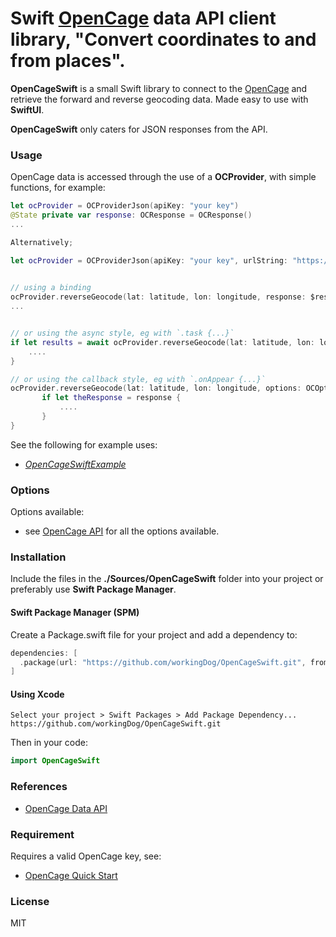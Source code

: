 # Swift [OpenCage](https://opencagedata.com/) data API client library, "Convert coordinates to and from places".

**OpenCageSwift** is a small Swift library to connect to the [OpenCage](https://opencagedata.com/) and retrieve the forward and reverse geocoding data. Made easy to use with **SwiftUI**. 

**OpenCageSwift** only caters for JSON responses from the API.
   
                                                                        
                                                                        
### Usage

OpenCage data is accessed through the use of a **OCProvider**, with simple functions, for example:

```swift
let ocProvider = OCProviderJson(apiKey: "your key")
@State private var response: OCResponse = OCResponse()
...

Alternatively;

let ocProvider = OCProviderJson(apiKey: "your key", urlString: "https://api.opencagedata.com/geocode/v1")
                                                                        

// using a binding
ocProvider.reverseGeocode(lat: latitude, lon: longitude, response: $response, options: OCOptions())
...


// or using the async style, eg with `.task {...}`
if let results = await ocProvider.reverseGeocode(lat: latitude, lon: longitude, options: OCOptions()) {
    ....
}

// or using the callback style, eg with `.onAppear {...}`
ocProvider.reverseGeocode(lat: latitude, lon: longitude, options: OCOptions()) { response in
       if let theResponse = response {
           ....
       }
}
```

See the following for example uses:

-   [*OpenCageSwiftExample*](https://github.com/workingDog/OpenCageSwiftExample)


### Options

Options available:

-   see [OpenCage API](https://opencagedata.com/api#optional-params) for all the options available.

### Installation

Include the files in the **./Sources/OpenCageSwift** folder into your project or preferably use **Swift Package Manager**.

#### Swift Package Manager (SPM)

Create a Package.swift file for your project and add a dependency to:

```swift
dependencies: [
  .package(url: "https://github.com/workingDog/OpenCageSwift.git", from: "1.0.0")
]
```

#### Using Xcode

    Select your project > Swift Packages > Add Package Dependency...
    https://github.com/workingDog/OpenCageSwift.git

Then in your code:

```swift
import OpenCageSwift
```
    
### References

-    [OpenCage Data API](https://opencagedata.com/api)


### Requirement

Requires a valid OpenCage key, see:

-    [OpenCage Quick Start](https://opencagedata.com/api#quickstart)

### License

MIT

